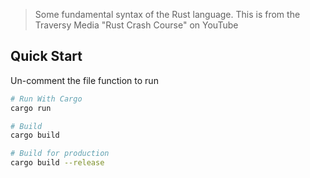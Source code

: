 
> Some fundamental syntax of the Rust language. This is from the Traversy Media "Rust Crash Course" on YouTube

## Quick Start
Un-comment the file function to run

``` bash
# Run With Cargo
cargo run

# Build
cargo build

# Build for production
cargo build --release
```
